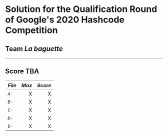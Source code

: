 # Solution for the Qualification Round of Google's 2020 Hashcode Competition

## **Team** *La baguette*

---

## Score **TBA**

| ***File*** | ***Max*** | ***Score*** |
| :---- | ---: | -----: |
| *`A-`* | X | X |
| *`B-`* | X | X |
| *`C-`* | X | X |
| *`D-`* | X | X |
| *`E-`* | X | X |
